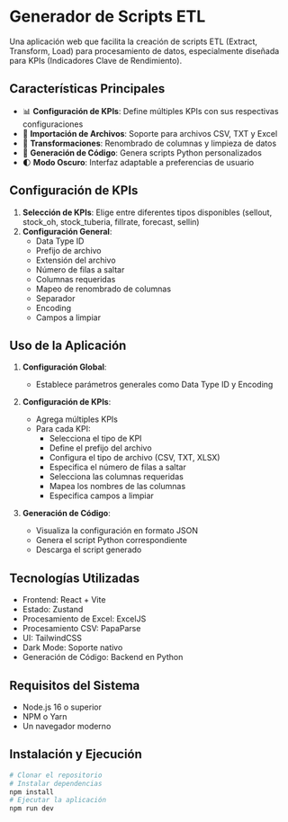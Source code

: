 # Generador de Scripts ETL

Una aplicación web que facilita la creación de scripts ETL (Extract, Transform, Load) para procesamiento de datos, especialmente diseñada para KPIs (Indicadores Clave de Rendimiento).

## Características Principales

- 📊 **Configuración de KPIs**: Define múltiples KPIs con sus respectivas configuraciones
- 📄 **Importación de Archivos**: Soporte para archivos CSV, TXT y Excel
- 🔄 **Transformaciones**: Renombrado de columnas y limpieza de datos
- 📝 **Generación de Código**: Genera scripts Python personalizados
- 🌓 **Modo Oscuro**: Interfaz adaptable a preferencias de usuario

## Configuración de KPIs

1. **Selección de KPIs**: Elige entre diferentes tipos disponibles (sellout, stock_oh, stock_tuberia, fillrate, forecast, sellin)
2. **Configuración General**:
   - Data Type ID
   - Prefijo de archivo
   - Extensión del archivo
   - Número de filas a saltar
   - Columnas requeridas
   - Mapeo de renombrado de columnas
   - Separador
   - Encoding
   - Campos a limpiar

## Uso de la Aplicación

1. **Configuración Global**:
   - Establece parámetros generales como Data Type ID y Encoding

2. **Configuración de KPIs**:
   - Agrega múltiples KPIs
   - Para cada KPI:
     - Selecciona el tipo de KPI
     - Define el prefijo del archivo
     - Configura el tipo de archivo (CSV, TXT, XLSX)
     - Especifica el número de filas a saltar
     - Selecciona las columnas requeridas
     - Mapea los nombres de las columnas
     - Especifica campos a limpiar

3. **Generación de Código**:
   - Visualiza la configuración en formato JSON
   - Genera el script Python correspondiente
   - Descarga el script generado

## Tecnologías Utilizadas

- Frontend: React + Vite
- Estado: Zustand
- Procesamiento de Excel: ExcelJS
- Procesamiento CSV: PapaParse
- UI: TailwindCSS
- Dark Mode: Soporte nativo
- Generación de Código: Backend en Python

## Requisitos del Sistema

- Node.js 16 o superior
- NPM o Yarn
- Un navegador moderno

## Instalación y Ejecución

```bash
# Clonar el repositorio
# Instalar dependencias
npm install
# Ejecutar la aplicación
npm run dev
